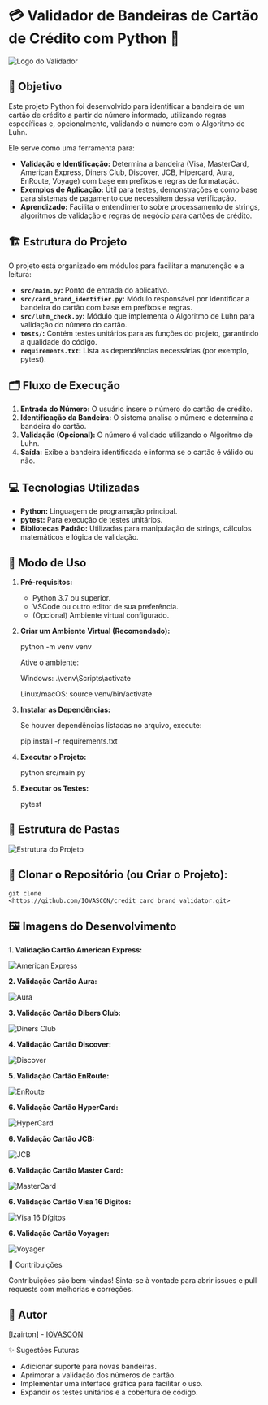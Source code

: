 # 💳 Validador de Bandeiras de Cartão de Crédito com Python 🐍

![Logo do Validador](images/logo.webp)

## 🎯 Objetivo

Este projeto Python foi desenvolvido para identificar a bandeira de um cartão de crédito a partir do número informado, utilizando regras específicas e, opcionalmente, validando o número com o Algoritmo de Luhn.  

Ele serve como uma ferramenta para:

- **Validação e Identificação:** Determina a bandeira (Visa, MasterCard, American Express, Diners Club, Discover, JCB, Hipercard, Aura, EnRoute, Voyage) com base em prefixos e regras de formatação.
- **Exemplos de Aplicação:** Útil para testes, demonstrações e como base para sistemas de pagamento que necessitem dessa verificação.
- **Aprendizado:** Facilita o entendimento sobre processamento de strings, algoritmos de validação e regras de negócio para cartões de crédito.

## 🏗️ Estrutura do Projeto

O projeto está organizado em módulos para facilitar a manutenção e a leitura:

- **`src/main.py`:** Ponto de entrada do aplicativo.
- **`src/card_brand_identifier.py`:** Módulo responsável por identificar a bandeira do cartão com base em prefixos e regras.
- **`src/luhn_check.py`:** Módulo que implementa o Algoritmo de Luhn para validação do número do cartão.
- **`tests/`:** Contém testes unitários para as funções do projeto, garantindo a qualidade do código.
- **`requirements.txt`:** Lista as dependências necessárias (por exemplo, pytest).

## 🗂️ Fluxo de Execução

1. **Entrada do Número:** O usuário insere o número do cartão de crédito.
2. **Identificação da Bandeira:** O sistema analisa o número e determina a bandeira do cartão.
3. **Validação (Opcional):** O número é validado utilizando o Algoritmo de Luhn.
4. **Saída:** Exibe a bandeira identificada e informa se o cartão é válido ou não.

## 💻 Tecnologias Utilizadas

- **Python:** Linguagem de programação principal.
- **pytest:** Para execução de testes unitários.
- **Bibliotecas Padrão:** Utilizadas para manipulação de strings, cálculos matemáticos e lógica de validação.

## 🚀 Modo de Uso

1. **Pré-requisitos:**
   - Python 3.7 ou superior.
   - VSCode ou outro editor de sua preferência.
   - (Opcional) Ambiente virtual configurado.

2. **Criar um Ambiente Virtual (Recomendado):**

   python -m venv venv

    Ative o ambiente:

    Windows:
    .\venv\Scripts\activate

    Linux/macOS:
    source venv/bin/activate

3. **Instalar as Dependências:**

    Se houver dependências listadas no arquivo, execute:

    pip install -r requirements.txt

4. **Executar o Projeto:**

    python src/main.py

5. **Executar os Testes:**

    pytest

## 📁 Estrutura de Pastas

![Estrutura do Projeto](images/estrutura_projeto.PNG)

## 🚀 **Clonar o Repositório (ou Criar o Projeto):**

    git clone <https://github.com/IOVASCON/credit_card_brand_validator.git>

## 🖼️ Imagens do Desenvolvimento

**1. Validação Cartão American Express:**

![American Express](images/americanexpress.PNG)

**2. Validação Cartão Aura:**

![Aura](images/aura.PNG)

**3. Validação Cartão Dibers Club:**

![Diners Club](images/dinersclub.PNG)

**4. Validação Cartão Discover:**

![Discover](images/discover.PNG)

**5. Validação Cartão EnRoute:**

![EnRoute](images/enroute.PNG)

**6. Validação Cartão HyperCard:**

![HyperCard](images/hypercard.PNG)

**6. Validação Cartão JCB:**

![JCB](images/jcb.PNG)

**6. Validação Cartão Master Card:**

![MasterCard](images/mastercard.PNG)

**6. Validação Cartão Visa 16 Dígitos:**

![Visa 16 Dígitos](images/visa16digitos.PNG)

**6. Validação Cartão Voyager:**

![Voyager](images/voyager.PNG)

🤝 Contribuições

Contribuições são bem-vindas! Sinta-se à vontade para abrir issues e pull requests com melhorias e correções.

## 👤 Autor

[Izairton] - [IOVASCON](https://github.com/IOVASCON)

✨ Sugestões Futuras

- Adicionar suporte para novas bandeiras.
- Aprimorar a validação dos números de cartão.
- Implementar uma interface gráfica para facilitar o uso.
- Expandir os testes unitários e a cobertura de código.
